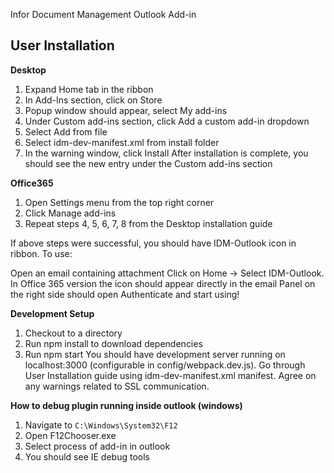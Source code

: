 Infor Document Management Outlook Add-in

## User Installation
**Desktop**

1. Expand Home tab in the ribbon
2. In Add-Ins section, click on Store
3. Popup window should appear, select My add-ins
4. Under Custom add-ins section, click Add a custom add-in dropdown
5. Select Add from file
6. Select idm-dev-manifest.xml from install folder
7. In the warning window, click Install
After installation is complete, you should see the new entry under the Custom add-ins section

**Office365**

1. Open Settings menu from the top right corner
2. Click Manage add-ins
3. Repeat steps 4, 5, 6, 7, 8 from the Desktop installation guide

If above steps were successful, you should have IDM-Outlook icon in ribbon. To use:

Open an email containing attachment
Click on Home -> Select IDM-Outlook. In Office 365 version the icon should appear directly in the email
Panel on the right side should open
Authenticate and start using!

**Development Setup**
1. Checkout to a directory
2. Run npm install to download dependencies
3. Run npm start
You should have development server running on localhost:3000 (configurable in config/webpack.dev.js). Go through User Installation guide using idm-dev-manifest.xml manifest. Agree on any warnings related to SSL communication.

**How to debug plugin running inside outlook (windows)**
1. Navigate to `C:\Windows\System32\F12`
2. Open F12Chooser.exe
3. Select process of add-in in outlook
4. You should see IE debug tools
